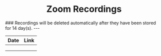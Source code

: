 <h1 align="center"> Zoom Recordings </h1> 
### Recordings will be deleted automatically after they have been stored for 14 day(s).
---

| Date |                                                                      Link                                                                            |
| ---- |:----------------------------------------------------------------------------------------------------------------------------------------------------:|
|      |                                                                                                                                                      |
|      |                                                                                                                                                      |
|      |                                                                                                                                                      |

